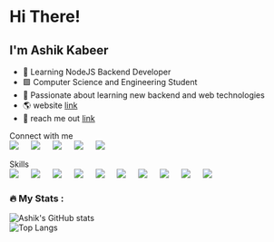 # Hi There!
## I'm Ashik Kabeer
- 🌟 Learning NodeJS Backend Developer
- 🟩 Computer Science and Engineering Student
- 📸 Passionate about learning new backend and web technologies
- 🌎 website <a href="https://ashikkabeer.github.io/">link</a>
- 📰 reach me out <a href = "mailto:ashikkabeer17@gmail.com">link</a>

<p>Connect with me
<br>	
<a target="_blank" href="https://twitter.com/_ashikkabeer"><img src="https://img.shields.io/badge/Twitter-1DA1F2?style=for-the-badge&logo=twitter&logoColor=white"></img></a>
&emsp;
<a target="_blank" href="https://www.linkedin.com/in/ashik-kabeer/"
><img src="https://img.shields.io/badge/LinkedIn-0077B5?style=for-the-badge&logo=linkedin&logoColor=white"></img></a>
&emsp;
<a target="_blank" href="https://www.instagram.com/ashikkabeerr/"><img src="https://img.shields.io/badge/Instagram-E4405F?style=for-the-badge&logo=instagram&logoColor=white"></img></a>
&emsp;
<a target="_blank" href="https://linktr.ee/ashikkabeer"><img src="https://img.shields.io/badge/linktree-39E09B?style=for-the-badge&logo=linktree&logoColor=white"></img></a>
&emsp;
<a target="_blank" href="https://hashnode.com/@ashikkabeer"><img src="https://img.shields.io/badge/Hashnode-2962FF?style=for-the-badge&logo=hashnode&logoColor=white"></img></a>
&emsp;
<br>
</p>


<p>Skills
<br>	
<a target="_blank"><img src="hhttps://img.shields.io/badge/HTML5-E34F26?style=for-the-badge&logo=html5&logoColor=white"></img></a>
&emsp;
<a target="_blank" href="https://www.javascript.com/"
><img src="https://img.shields.io/badge/JavaScript-323330?style=for-the-badge&logo=javascript&logoColor=F7DF1E"></img></a>
&emsp;
<a target="_blank" href="https://nodejs.org/"><img src="https://img.shields.io/badge/Node.js-43853D?style=for-the-badge&logo=node.js&logoColor=white"></img></a>
&emsp;
<a target="_blank" href="https://expressjs.com/"><img src="https://img.shields.io/badge/Express.js-404D59?style=for-the-badge"></img></a>
&emsp;
<a target="_blank" href="https://www.mongodb.com/"><img src="https://img.shields.io/badge/MongoDB-4EA94B?style=for-the-badge&logo=mongodb&logoColor=white"></img></a>
&emsp;
<a target="_blank" href="https://www.java.com/en/"><img src="https://img.shields.io/badge/Java-ED8B00?style=for-the-badge&logo=java&logoColor=white"></img></a>
&emsp;
<a target="_blank"><img src="https://img.shields.io/badge/Linux-FCC624?style=for-the-badge&logo=linux&logoColor=black"></img></a>
&emsp;
<a target="_blank" href="https://code.visualstudio.com/"><img src="https://img.shields.io/badge/Visual_Studio_Code-0078D4?style=for-the-badge&logo=visual%20studio%20code&logoColor=white"></img></a>
&emsp;
<a target="_blank" href="https://www.jetbrains.com/webstorm/"><img src="https://img.shields.io/badge/WebStorm-000000?style=for-the-badge&logo=WebStorm&logoColor=white"></img></a>
&emsp;
<a target="_blank" href="https://git-scm.com/"><img src="	https://img.shields.io/badge/GIT-E44C30?style=for-the-badge&logo=git&logoColor=white"></img></a>
&emsp;
<br>
</p>


### :fire: My Stats :
![Ashik's GitHub stats](https://github-readme-stats.vercel.app/api?username=ashikkabeer)
<br>
![Top Langs](https://github-readme-stats.vercel.app/api/top-langs/?username=ashikkabeer&layout=compact&theme=vision-friendly-dark)





  
  


